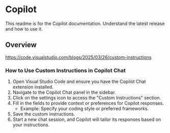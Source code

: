 # Copilot

This readme is for the Copilot documentation. Understand the latest release and how to use it.

## Overview

https://code.visualstudio.com/blogs/2025/03/26/custom-instructions

### How to Use Custom Instructions in Copilot Chat

1. Open Visual Studio Code and ensure you have the Copilot Chat extension installed.
2. Navigate to the Copilot Chat panel in the sidebar.
3. Click on the settings icon to access the "Custom Instructions" section.
4. Fill in the fields to provide context or preferences for Copilot responses.
   - Example: Specify your coding style or preferred frameworks.
5. Save the custom instructions.
6. Start a new chat session, and Copilot will tailor its responses based on your instructions.

